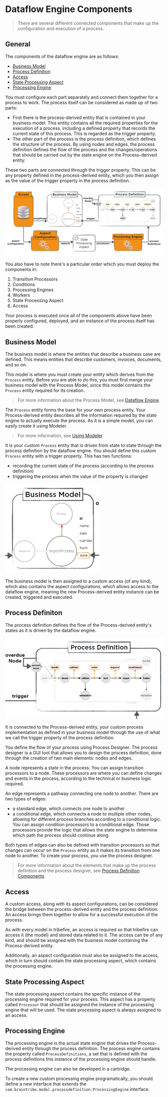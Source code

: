 # Dataflow Engine Components
>There are several different connected components that make up the configuration and execution of a process.

## General
The components of the dataflow engine are as follows:
* [Business Model](dataflow_engine_components.md#business-model)
* [Process Definition](dataflow_engine_components.md#process-definiton)
* [Access](dataflow_engine_components.md#access)
* [State Processing Aspect](dataflow_engine_components.md#state-processing-aspect)
* [Processing Engine](dataflow_engine_components.md#processing-engine)

You must configure each part separately and connect them together for a process to work. The process itself can be considered as made up of two parts:

* First there is the process-derived entity that is contained in your business model. This entity contains all the required properties for the execution of a process, including a defined property that records the current state of this process. This is regarded as the trigger property.
* The other part of the process is the process definition, which defines the structure of the process. By using nodes and edges, the process definition defines the flow of the process and the changes/operations that should be carried out by the state engine on the Process-derived entity.

These two parts are connected through the trigger property. This can be any property defined in the process-derived entity, which you then assign as the value of the trigger property in the process definition.

![](../../images/StateEngineBigPicture.png)

You also have to note there's a particular order which you must deploy the components in:
1. Transition Processors
2. Conditions
3. Processing Engines
4. Workers 
5. State Processing Aspect
6. Access

Your process is executed once all of the components above have been properly configured, deployed, and an instance of the process itself has been created.

## Business Model
The business model is where the entities that describe a business case are defined. This means entities that describe customers, invoices, documents, and so on.

This model is where you must create your entity which derives from the `Process` entity. Before you are able to do this, you must first merge your business model with the Process Model, since this model contains the `Process` entity required for its creation.

>For more information about the Process Model, see [Dataflow Engine](dataflow_engine.md#processmodel-and-process-entity).

The `Process` entity forms the base for your own process entity. Your Process-derived entity describes all the information required by the state engine to actually execute the process. As it is a simple model, you can easily create it using Modeler.

>For more information, see [Using Modeler](asset://com.braintribe.internal.ci-playground:control-center-tutorial-doc/using_modeler.md).

It is your custom `Process` entity that is driven from state to state through the process definition by the dataflow engine. You should define this custom `Process` entity with a trigger property. This has two functions:
* recording the current state of the process (according to the process definition)
* triggering the process when the value of the property is changed

![](../../images/BusinessModelExtract.png)

The business model is then assigned to a custom access (of any kind), which also contains the aspect configurations, which allows access to the dataflow engine, meaning the new Process-derived entity instance can be created, triggered and executed.

## Process Definiton
The process definition defines the flow of the Process-derived entity's states as it is driven by the dataflow engine.

![](../../images/ProcessDefinitionOffCut.png)

It is connected to the Process-derived entity, your custom process implementation as defined in your business model through the use of what we call the trigger property of the process definition.

You define the flow of your process using Process Designer. The process designer is a GUI tool that allows you to design the process definition, done through the creation of two main elements: nodes and edges.

A node represents a state in the process. You can assign transition processors to a node. These processors are where you can define changes and events in the process, according to the technical or business logic required.

An edge represents a pathway connecting one node to another. There are two types of edges:
* a standard edge, which connects one node to another
* a conditional edge, which connects a node to multiple other nodes, allowing for different process branches according to a conditional logic. You can assign condition processors to a conditional edge. Those processors provide the logic that allows the state engine to determine which path the process should continue along.

Both types of edges can also be defined with transition processors so that changes can occur on the `Process` entity as it makes its transition from one node to another. To create your process, you use the process designer.

>For more information about the elements that make up the process definition and the process designer, see [Process Definition Components](process_definition_components.md).

## Access
A custom access, along with its aspect configurations, can be considered the bridge between the process-derived entity and the process definition. An access brings them together to allow for a successful execution of the process.

As with every model in tribefire, an access is required so that tribefire can access it (the model) and stored data related to it. The access can be of any kind, and should be assigned with the business model containing the Process-derived entity.

Additionally, an aspect configuration must also be assigned to the access, which in turn should contain the state processing aspect, which contains the processing engine.

## State Processing Aspect
The state processing aspect contains the specific instance of the processing engine required for your process. This aspect has a property called `Processor` that should be assigned the instance of the processing engine that will be used. The state processing aspect is always assigned to an access.

## Processing Engine
The processing engine is the actual state engine that drives the Process-derived entity through the process definition. The process engine contains the property called `ProcessDefinitions`, a set that is defined with the process definitions this instance of the processing engine should handle.

The processing engine can also be developed in a cartridge.

To create a new custom processing engine programatically, you should define a new interface that extends the `com.braintribe.model.processdefinition.ProcessingEngine` interface.
